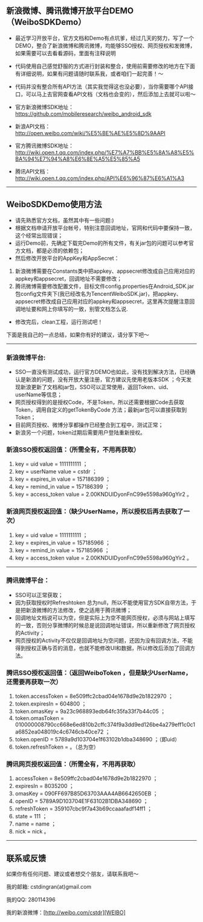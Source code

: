 ## 新浪微博、腾讯微博开放平台DEMO（WeiboSDKDemo）

* 最近学习开放平台，官方文档和Demo有点坑爹，经过几天的努力，写了一个DEMO，整合了新浪微博和腾讯微博，均能够SSO授权、网页授权和发微博，如果需要可以去看看源码，里面有注释说明
* 代码使用自己感觉舒服的方式进行封装和整合，使用前需要修改的地方在下面有详细说明，如果有问题请随时联系我，或者咱们一起完善！～
* 代码并没有整合所有API方法（其实我觉得这也没必要），当你需要哪个API接口，可以马上去官网查看API文档（文档也会变的），然后添加上去就可以啦～

* 官方新浪微博SDK地址：https://github.com/mobileresearch/weibo_android_sdk 
* 新浪API文档：http://open.weibo.com/wiki/%E5%BE%AE%E5%8D%9AAPI

* 官方腾讯微博SDK地址：http://wiki.open.t.qq.com/index.php/%E7%A7%BB%E5%8A%A8%E5%BA%94%E7%94%A8%E6%8E%A5%E5%85%A5
* 腾讯API文档：http://wiki.open.t.qq.com/index.php/API%E6%96%87%E6%A1%A3

*** 

## WeiboSDKDemo使用方法

* 请先熟悉官方文档，虽然其中有一些问题:)
* 根据文档申请开放平台帐号，特别注意回调地址，官网和代码中要保持一致，这个经常出现错误；
* 运行Demo前，先确定下载完Demo的所有文件，有关jar包的问题可以参考官方文档，都是必须的依赖包；
* 然后修改开放平台的AppKey和AppSecret：

1. 新浪微博需要在Constants类中把appkey、appsecret修改成自己应用对应的appkey和appsecret，回调地址不需要修改；
2. 腾讯微博需要修改配置文件，目标文件config.properties在Android_SDK.jar包config文件夹下(我已经改名为TencentWeiboSDK.jar)，把appkey、appsecret修改成自己应用对应的appkey和appsecret，这里再次提醒注意回调地址要和网上你填写的一致，别管文档怎么说.

* 修改完后，clean工程，运行测试吧！

下面是我自己的一点总结，如果你有好的建议，请分享下吧～

***

### 新浪微博平台:

* SSO一直没有测试成功，运行官方DEMO也如此，没有找到解决方法，已经确认是新浪的问题，没有开放大量注册，官方建议先使用老版本SDK ；今天发现新浪更新了文档和jar包，SSO可以正常使用，返回Token、uid、userName等信息； 
* 网页授权得到的是授权Code，不是Token，所以还需要根据Code去获取Token，调用自定义的getTokenByCode 方法；最新jar包可以直接获取到Token； 
* 目前网页授权、微博分享都操作已经整合到工程中，测试正常； 
* 新浪另一个问题，token过期后需要用户登陆重新授权。

### 新浪SSO授权返回值：（所需全有，不用再获取）

1. key = uid value = 1111111111 ； 
1. key = userName value = cstdr ；
1. key = expires_in value = 157186399 ；
1. key = remind_in value = 157186399 ；
1. key = access_token value = 2.00KNDUIDyonFnC99e5598a960gYir2 。

### 新浪网页授权返回值：（缺少UserName，所以授权后再去获取了一次）

1. key = uid value = 1111111111 ；
1. key = expires_in value = 157185966 ；
1. key = remind_in value = 157185966 ；
1. key = access_token value = 2.00KNDUIDyonFnC99e5598a960gYir2 。

*** 

### 腾讯微博平台：

* SSO可以正常获取； 
* 因为获取授权时Refreshtoken 总为null，所以不能使用官方SDK自带方法，于是把新浪微博的方法修改，使之适用于腾讯微博； 
* 回调地址文档说可以为空，但是实际上为空不能网页授权，必须与网站上填写的一致，否则分享微博的时候总是说回调地址错误，所以重新修改了网页授权的Activity； 
* 网页授权的Activity不仅仅是回调地址为空问题，还因为没有回调方法，不能得到授权正确与否的消息，也就不能修改UI和数据，所以修改后添加了回调方法。

### 腾讯SSO授权返回值：（返回WeiboToken ，但是缺少UserName，还需要再获取一次）

1. token.accessToken = 8e509ffc2cbad04e1678d9e2b1822970 ；
1. token.expiresIn = 604800 ；
1. token.omasKey = 9a23c968893edb64fc35fa33f7b44c05 ；
1. token.omasToken = 010000008790cc668e6ed810b2cffc374f9a3dd9ed126be4a279eff1c0c1a6852ea048019c4c6746cb40ce72 ；
1. token.openID = 5789a9d103704e1f63102b1dba348690 ；（即uid）
1. token.refreshToken =  。（总为空）

### 腾讯网页授权返回值：（所需全有，不用再获取）

1. accessToken = 8e509ffc2cbad04e1678d9e2b1822970 ；
1. expiresIn = 8035200 ；
1. omasKey = 090FF697B85D63703AAA4AB6642650EB ；
1. openID = 5789A9D103704E1F63102B1DBA348690 ；
1. refreshToken = 359107cbc9f7a43b69ccaaafadf14ff1 ；
1. state = 111 ；
1. name = name ；
1. nick = nick 。

*** 

## 联系或反馈

如果你有任何问题、建议或者想交个朋友，请联系我吧～

我的邮箱: cstdingran(at)gmail.com

我的QQ: 280114396

我的新浪微博：[http://weibo.com/cstdr][WEIBO]




[WEIBO]: http://weibo.com/cstdr "新浪微博"
